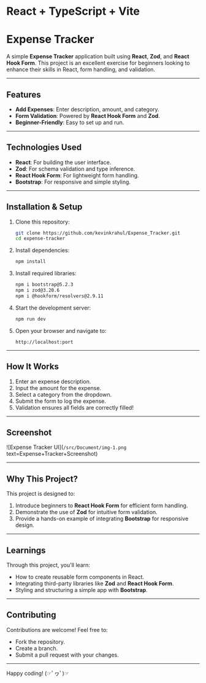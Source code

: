 # React + TypeScript + Vite

# Expense Tracker

A simple **Expense Tracker** application built using **React**, **Zod**, and **React Hook Form**. This project is an excellent exercise for beginners looking to enhance their skills in React, form handling, and validation.

---

## Features
- **Add Expenses**: Enter description, amount, and category.
- **Form Validation**: Powered by **React Hook Form** and **Zod**.
- **Beginner-Friendly**: Easy to set up and run.

---

## Technologies Used
- **React**: For building the user interface.
- **Zod**: For schema validation and type inference.
- **React Hook Form**: For lightweight form handling.
- **Bootstrap**: For responsive and simple styling.

---

## Installation & Setup

1. Clone this repository:
   ```bash
   git clone https://github.com/kevinkrahul/Expense_Tracker.git
   cd expense-tracker
   ```

2. Install dependencies:
   ```bash
   npm install
   ```

3. Install required libraries:
   ```bash
   npm i bootstrap@5.2.3
   npm i zod@3.20.6
   npm i @hookform/resolvers@2.9.11
   ```

4. Start the development server:
   ```bash
   npm run dev
   ```

5. Open your browser and navigate to:
   ```
   http://localhost:port
   ```

---

## How It Works

1. Enter an expense description.
2. Input the amount for the expense.
3. Select a category from the dropdown.
4. Submit the form to log the expense.
5. Validation ensures all fields are correctly filled!

---

## Screenshot

![Expense Tracker UI](`/src/Document/img-1.png` text=Expense+Tracker+Screenshot)

---

## Why This Project?

This project is designed to:
1. Introduce beginners to **React Hook Form** for efficient form handling.
2. Demonstrate the use of **Zod** for intuitive form validation.
3. Provide a hands-on example of integrating **Bootstrap** for responsive design.

---

## Learnings

Through this project, you'll learn:
- How to create reusable form components in React.
- Integrating third-party libraries like **Zod** and **React Hook Form**.
- Styling and structuring a simple app with **Bootstrap**.

---

## Contributing

Contributions are welcome! Feel free to:
- Fork the repository.
- Create a branch.
- Submit a pull request with your changes.

---

Happy coding! (☞ﾟヮﾟ)☞
